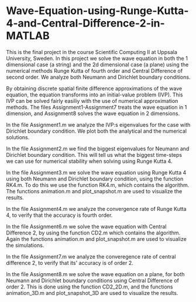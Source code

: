 # Wave-Equation-using-Runge-Kutta-4-and-Central-Difference-2-in-MATLAB

This is the final project in the course Scientific Computing II at Uppsala University, Sweden. In this project we solve the wave equation in both the 1 dimensional case (a string) and the 2d dimensional case (a plane) using the numerical methods Runge Kutta of fourth order and Central Difference of second order. We analyze both Neumann and Dirichlet boundary conditions. 

By obtaining discrete spatial finite difference approximations of the wave equation, the equation transforms into an initial-value problem (IVP). This IVP can be solved fairly easiliy with the use of numerical approximation methods. The files Assignment1-Assignment7 treats the wave equation in 1 dimension, and Assignment8 solves the wave equation in 2 dimensions. 

In the file Assignment1.m we analyze the IVP:s eigenvalues for the case with Dirichlet boundary condition. We plot both the analytical and the numerical solutions. 

In the file Assignment2.m we find the biggest eigenvalues for Neumann and Dirichlet boundary condition. This will tell us what the biggest time-steps we can use for numerical stability when solving using Runge Kutta 4. 

In the file Assignment3.m we solve the wave equation using Runge Kutta 4 using both Neumann and Dirichlet boundary condition, using the function RK4.m. To do this we use the function RK4.m, which contains the algorithm. The functions animation.m and plot_snapshot.m are used to visualize the results. 

In the file Assignment4.m we analyze the convergence rate of Runge Kutta 4, to verify that the accuracy is fourth order. 

In the file Assignment6.m we solve the wave equation with Central Difference 2, by using the function CD2.m which contains the algorithm. Again the functions animation.m and plot_snapshot.m are used to visualize the simulations. 

In the file Assignment7.m we analyze the converegence rate of central difference 2, to verify that its' accuracy is of order 2. 

In the file Assignment8.m we solve the wave equation on a plane, for both Neumann and Dirichlet boundary conditions using Central Difference of order 2. This is done using the function CD2_2D.m, and the functions animation_3D.m and plot_snapshot_3D are used to visualize the results. 
